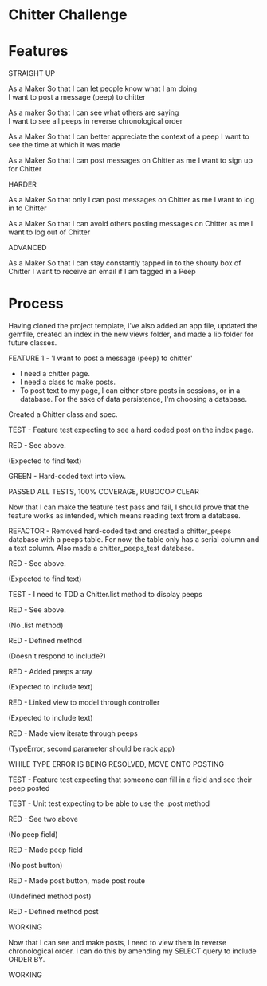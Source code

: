 # Chitter Challenge


# Features

STRAIGHT UP

As a Maker
So that I can let people know what I am doing  
I want to post a message (peep) to chitter

As a maker
So that I can see what others are saying  
I want to see all peeps in reverse chronological order

As a Maker
So that I can better appreciate the context of a peep
I want to see the time at which it was made

As a Maker
So that I can post messages on Chitter as me
I want to sign up for Chitter

HARDER

As a Maker
So that only I can post messages on Chitter as me
I want to log in to Chitter

As a Maker
So that I can avoid others posting messages on Chitter as me
I want to log out of Chitter

ADVANCED

As a Maker
So that I can stay constantly tapped in to the shouty box of Chitter
I want to receive an email if I am tagged in a Peep

# Process

Having cloned the project template, I've also added an app file, updated the gemfile, created an index in the new views folder, and made a lib folder for future classes.


 FEATURE 1 - 'I want to post a message (peep) to chitter'
  - I need a chitter page.
  - I need a class to make posts.
  - To post text to my page, I can either store posts in sessions, or in a database. For the sake of data persistence, I'm choosing a database.

Created a Chitter class and spec.

TEST - Feature test expecting to see a hard coded post on the index page.

RED - See above.

(Expected to find text)

GREEN - Hard-coded text into view.

PASSED ALL TESTS, 100% COVERAGE, RUBOCOP CLEAR

  Now that I can make the feature test pass and fail, I should prove that the feature works as intended, which means reading text from a database.

REFACTOR - Removed hard-coded text and created a chitter_peeps database with a peeps table. For now, the table only has a serial column and a text column. Also made a chitter_peeps_test database.

RED - See above.

(Expected to find text)

TEST - I need to TDD a Chitter.list method to display peeps

RED - See above.

(No .list method)

RED - Defined method

(Doesn't respond to include?)

RED - Added peeps array

(Expected to include text)

RED - Linked view to model through controller

(Expected to include text)

RED - Made view iterate through peeps

(TypeError, second parameter should be rack app)



WHILE TYPE ERROR IS BEING RESOLVED, MOVE ONTO POSTING

TEST - Feature test expecting that someone can fill in a field and see their peep posted

TEST - Unit test expecting to be able to use the .post method

RED - See two above

(No peep field)

RED - Made peep field

(No post button)

RED - Made post button, made post route

(Undefined method post)

RED - Defined method post

WORKING


  Now that I can see and make posts, I need to view them in reverse chronological order. I can do this by amending my SELECT query to include ORDER BY.

WORKING
